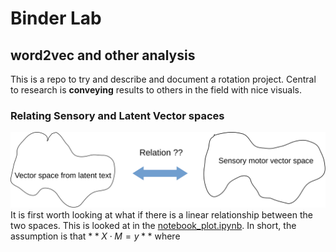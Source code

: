 # Binder Lab
## word2vec and other analysis

This is a repo to try and describe and document a rotation project. Central to research is **conveying** results to others in the field with nice visuals.
### Relating Sensory and Latent Vector spaces
![Image of spaces](./data/vec_drawing.svg)
 It is first worth looking at what if there is a linear relationship between the two spaces. This is looked at in the [notebook_plot.ipynb](notebook_plot.ipynb). In short, the assumption is that $**X \cdot M = y**$ where
